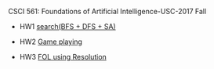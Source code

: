 CSCI 561: Foundations of Artificial Intelligence-USC-2017 Fall

* HW1 [search(BFS + DFS + SA)](https://github.com/ddwwjj/CSCI561-Artificial-Intelligence/blob/master/homework1.cpp)

* HW2 [Game playing](https://github.com/ddwwjj/CSCI561-Artificial-Intelligence/blob/master/homework2.cpp)

* HW3 [FOL using Resolution](https://github.com/ddwwjj/CSCI561-Artificial-Intelligence/blob/master/homework3.java)
